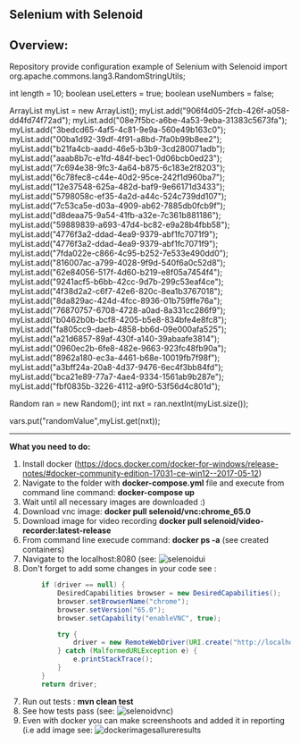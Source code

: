Selenium with Selenoid
---
Overview:
---
 
Repository provide configuration example of Selenium with Selenoid
import org.apache.commons.lang3.RandomStringUtils;

int length = 10;
    boolean useLetters = true;
    boolean useNumbers = false;

ArrayList myList = new ArrayList();
myList.add("906f4d05-2fcb-426f-a058-dd4fd74f72ad");
myList.add("08e7f5bc-a6be-4a53-9eba-31383c5673fa");
myList.add("3bedcd65-4af5-4c81-9e9a-560e49b163c0");
myList.add("00ba1d92-39df-4f91-a8bd-7fa0b99b8ee2");
myList.add("b21fa4cb-aadd-46e5-b3b9-3cd280071adb");
myList.add("aaab8b7c-e1fd-484f-bec1-0d06bcb0ed23");
myList.add("7c694e38-9fc3-4a64-b875-6c183e2f8203");
myList.add("6c78fec8-c44e-40d2-95ce-242f1d960ba7");
myList.add("12e37548-625a-482d-baf9-9e66171d3433");
myList.add("5798058c-ef35-4a2d-a44c-524c739dd107");
myList.add("7c53ca5e-d03a-4909-ab62-7885db0fcb9f");
myList.add("d8deaa75-9a54-41fb-a32e-7c361b881186");
myList.add("59889839-a693-47d4-bc82-e9a28b4fbb58");
myList.add("4776f3a2-ddad-4ea9-9379-abf1fc7071f9");
myList.add("4776f3a2-ddad-4ea9-9379-abf1fc7071f9");
myList.add("7fda022e-c866-4c95-b252-7e533e490dd0");
myList.add("816007ac-a799-4028-9f9d-540f6a0c52d8");
myList.add("62e84056-517f-4d60-b219-e8f05a7454f4");
myList.add("9241acf5-b6bb-42cc-9d7b-299c53eaf4ce");
myList.add("4f38d2a2-c6f7-42e6-820c-8ea1b3767018");
myList.add("8da829ac-424d-4fcc-8936-01b759ffe76a");
myList.add("76870757-6708-4728-a0ad-8a331cc286f9");
myList.add("b0462b0b-bcf8-4205-b5e8-834bfe4e8fc8");
myList.add("fa805cc9-daeb-4858-bb6d-09e000afa525");
myList.add("a21d6857-89af-430f-a140-39abaafe3814");
myList.add("0960ec2b-6fe8-482e-9663-923fc48fb90a");
myList.add("8962a180-ec3a-4461-b68e-10019fb7f98f");
myList.add("a3bff24a-20a8-4d37-9476-6ec4f3bb84fd");
myList.add("bca21e89-77a7-4ae4-9334-1561ab9b287e");
myList.add("fbf0835b-3226-4112-a9f0-53f56d4c801d");


   Random ran = new Random();
   int nxt = ran.nextInt(myList.size());

vars.put("randomValue",myList.get(nxt)); 

---
**What you need to do:**
1. Install docker (https://docs.docker.com/docker-for-windows/release-notes/#docker-community-edition-17031-ce-win12--2017-05-12)
3. Navigate to the folder with **docker-compose.yml** file and execute from command line command: **docker-compose up**
4. Wait until all necessary images are downloaded  :)
4. Download vnc image: **docker pull selenoid/vnc:chrome_65.0**
5. Download image for video recording **docker pull selenoid/video-recorder:latest-release**
6. From command line execude command: **docker ps -a**  (see created containers) 
7. Navigate to the localhost:8080 (see: ![selenoidui](https://user-images.githubusercontent.com/26840848/39272875-e926f05a-48e5-11e8-806f-9847aaa59e52.jpg)
7. Don't forget to add some changes in your code see :
```java
        if (driver == null) {
            DesiredCapabilities browser = new DesiredCapabilities();
            browser.setBrowserName("chrome");
            browser.setVersion("65.0");
            browser.setCapability("enableVNC", true);

            try {
                driver = new RemoteWebDriver(URI.create("http://localhost:4444/wd/hub").toURL(), browser);
            } catch (MalformedURLException e) {
                e.printStackTrace();
            }
        }
        return driver;
```
7. Run out tests : **mvn clean test**
8. See how tests pass (see: ![selenoidvnc](https://user-images.githubusercontent.com/26840848/39272905-fedb162e-48e5-11e8-9284-bdbb73b106dc.jpg))
8. Even with docker you can make screenshoots and added it in reporting (i.e add image see: 
![dockerimagesallureresults](https://user-images.githubusercontent.com/26840848/39099117-67de4f9e-467d-11e8-9f75-04155c2e0b58.jpg)


